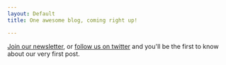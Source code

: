 ```yaml
---
layout: Default
title: One awesome blog, coming right up!

---
```


<a href="http://minervafoundry.com/newsletter/">Join our newsletter</a>, or <a href="https://twitter.com/MinervaFoundry">follow us on twitter</a> and you'll be the first to know about our very first post.